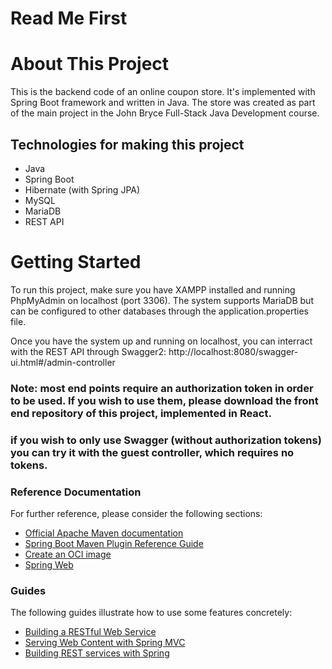 # Read Me First

# About This Project
This is the backend code of an online coupon store. It's implemented with Spring Boot framework and written in Java.
The store was created as part of the main project in the John Bryce Full-Stack Java Development course.

## Technologies for making this project
- Java
- Spring Boot
- Hibernate (with Spring JPA)
- MySQL
- MariaDB
- REST API

# Getting Started

To run this project, make sure you have XAMPP installed and running PhpMyAdmin on localhost (port 3306). 
The system supports MariaDB but can be configured to other databases through the application.properties file. 

Once you have the system up and running on localhost, you can interract with the REST API through Swagger2:
http://localhost:8080/swagger-ui.html#/admin-controller

### Note: most end points require an authorization token in order to be used. If you wish to use them, please download the front end repository of this project, implemented in React.
### if you wish to only use Swagger (without authorization tokens) you can try it with the guest controller, which requires no tokens.

### Reference Documentation
For further reference, please consider the following sections:

* [Official Apache Maven documentation](https://maven.apache.org/guides/index.html)
* [Spring Boot Maven Plugin Reference Guide](https://docs.spring.io/spring-boot/docs/2.5.3/maven-plugin/reference/html/)
* [Create an OCI image](https://docs.spring.io/spring-boot/docs/2.5.3/maven-plugin/reference/html/#build-image)
* [Spring Web](https://docs.spring.io/spring-boot/docs/2.5.3/reference/htmlsingle/#boot-features-developing-web-applications)

### Guides
The following guides illustrate how to use some features concretely:

* [Building a RESTful Web Service](https://spring.io/guides/gs/rest-service/)
* [Serving Web Content with Spring MVC](https://spring.io/guides/gs/serving-web-content/)
* [Building REST services with Spring](https://spring.io/guides/tutorials/bookmarks/)








